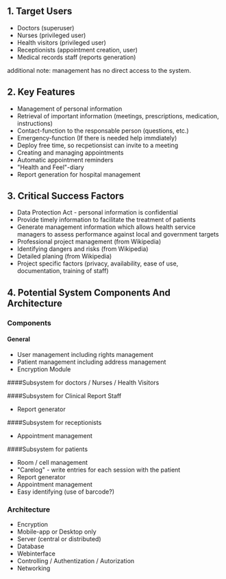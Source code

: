 ## 1. Target Users
- Doctors (superuser)
- Nurses (privileged user)
- Health visitors (privileged user)
- Receptionists (appointment creation, user)
- Medical records staff (reports generation)

additional note:  management has no direct access to the system.

## 2. Key Features
- Management of personal information
- Retrieval of important information (meetings, prescriptions, medication, instructions)
- Contact-function to the responsable person (questions, etc.)
- Emergency-function (If there is needed help immdiately)
- Deploy free time, so recpetionsist can invite to a meeting
- Creating and managing appointments
- Automatic appointment reminders
- "Health and Feel"-diary
- Report generation for hospital management

## 3. Critical Success Factors
- Data Protection Act - personal information is confidential
- Provide timely information to facilitate the treatment of patients
- Generate management information which allows health service managers to assess performance against local and government targets
- Professional project management (from Wikipedia)
- Identifying dangers and risks (from Wikipedia)
- Detailed planing (from Wikipedia)
- Project specific factors (privacy, availability, ease of use, documentation, training of staff)

## 4. Potential System Components And Architecture

### Components

#### General
- User management including rights management
- Patient management including address management
- Encryption Module

####Subsystem for doctors / Nurses / Health Visitors

####Subsystem for Clinical Report Staff
- Report generator

####Subsystem for receptionists
- Appointment management

####Subsystem for patients

- Room / cell management
- "Carelog" - write entries for each session with the patient
- Report generator
- Appointment management
- Easy identifying (use of barcode?)

### Architecture
- Encryption
- Mobile-app or Desktop only
- Server (central or distributed)
- Database
- Webinterface
- Controlling / Authentization / Autorization
- Networking

